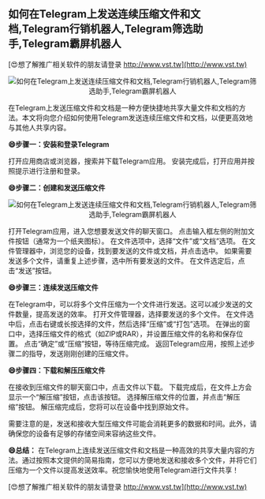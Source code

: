 ## **如何在Telegram上发送连续压缩文件和文档,Telegram行销机器人,Telegram筛选助手,Telegram霸屏机器人**

[😍想了解推广相关软件的朋友请登录 http://www.vst.tw](http://www.vst.tw)

 <center><img src="https://vst.tw/MP4/tuiguang/png/3.png" alt="如何在Telegram上发送连续压缩文件和文档,Telegram行销机器人,Telegram筛选助手,Telegram霸屏机器人"></center>

在Telegram上发送压缩文件和文档是一种方便快捷地共享大量文件和文档的方法。本文将向您介绍如何使用Telegram发送连续压缩文件和文档，以便更高效地与其他人共享内容。

**😄步骤一：安装和登录Telegram**

打开应用商店或浏览器，搜索并下载Telegram应用。
安装完成后，打开应用并按照提示进行注册和登录。

**😄步骤二：创建和发送压缩文件**

 <center><img src="https://vst.tw/MP4/tuiguang/png/6.png" alt="如何在Telegram上发送连续压缩文件和文档,Telegram行销机器人,Telegram筛选助手,Telegram霸屏机器人"></center>

打开Telegram应用，进入您想要发送文件的聊天窗口。
点击输入框左侧的附加文件按钮（通常为一个纸夹图标）。
在文件选项中，选择“文件”或“文档”选项。
在文件管理器中，浏览您的设备，找到要发送的文件或文档，并点击选中。
如果需要发送多个文件，请重复上述步骤，选中所有要发送的文件。
在文件选定后，点击“发送”按钮。

**😄步骤三：连续发送压缩文件**

在Telegram中，可以将多个文件压缩为一个文件进行发送。这可以减少发送的文件数量，提高发送的效率。
打开文件管理器，选择要发送的多个文件。
在文件选中后，点击右键或长按选择的文件，然后选择“压缩”或“打包”选项。
在弹出的窗口中，选择压缩文件的格式（如ZIP或RAR），并设置压缩文件的名称和保存位置。
点击“确定”或“压缩”按钮，等待压缩完成。
返回Telegram应用，按照上述步骤二的指导，发送刚刚创建的压缩文件。

**😄步骤四：下载和解压压缩文件**

在接收到压缩文件的聊天窗口中，点击文件以下载。
下载完成后，在文件上方会显示一个“解压缩”按钮，点击该按钮。
选择解压缩文件的位置，并点击“解压缩”按钮。
解压缩完成后，您将可以在设备中找到原始文件。

需要注意的是，发送和接收大型压缩文件可能会消耗更多的数据和时间。此外，请确保您的设备有足够的存储空间来容纳这些文件。

**😄总结：**
在Telegram上连续发送压缩文件和文档是一种高效的共享大量内容的方法。通过按照本文提供的简易指南，您可以方便地发送和接收多个文件，并将它们压缩为一个文件以提高发送效率。祝您愉快地使用Telegram进行文件共享！

[😍想了解推广相关软件的朋友请登录 http://www.vst.tw](http://www.vst.tw)



